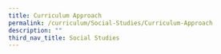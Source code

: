 ```yaml
---
title: Curriculum Approach
permalink: /curriculum/Social-Studies/Curriculum-Approach
description: ""
third_nav_title: Social Studies
---
```

